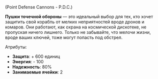 (Point Defense Cannons - P.D.C.)

**Пушки точечной обороны** — это идеальный выбор для тех, кто хочет защитить свой корабль от мелких неприятностей вроде дронов и комаров. Они работают, как охрана на космической дискотеке, не пропуская ничего лишнего. Только не забывайте, что мелочи жизни, вроде ваших ключей, тоже могут попасть под обстрел.

Атрибуты:
- **Защита**: + 600 единиц
- **Энергия**: - 100
- **Надежность**: 80%
- **Занимаемые ячейки**: 2